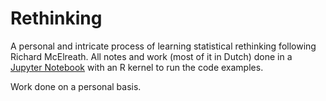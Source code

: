 # Rethinking

A personal and intricate process of learning statistical rethinking following Richard McElreath. All notes and work (most of it in Dutch) done in a [Jupyter Notebook](https://jupyter.org/) with an R kernel to run the code examples.

Work done on a personal basis.

